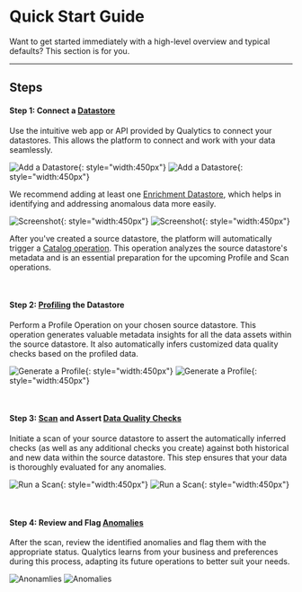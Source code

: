 # Quick Start Guide

Want to get started immediately with a high-level overview and typical defaults? This section is for you.

---

## Steps

#### Step 1: Connect a [Datastore](/userguide/glossary/#datastore)

Use the intuitive web app or API provided by Qualytics to connect your datastores. This allows the platform to connect and work with your data seamlessly.

![Add a Datastore](assets/datastores/form-light.png#only-light){: style="width:450px"}
![Add a Datastore](assets/datastores/form-dark.png#only-dark){: style="width:450px"}

We recommend adding at least one [Enrichment Datastore](/userguide/glossary/#enrichment-datastore), which helps in identifying and addressing anomalous data more easily.

![Screenshot](assets/enrichment/form-light.png#only-light){: style="width:450px"}
![Screenshot](assets/enrichment/form-dark.png#only-dark){: style="width:450px"}

After you've created a source datastore, the platform will automatically trigger a [Catalog operation](/userguide/glossary/#catalog-operation). This operation analyzes the source datastore's metadata and is an essential preparation for the upcoming Profile and Scan operations.

<br>

#### Step 2: [Profiling](/userguide/glossary/#profiling) the Datastore

Perform a Profile Operation on your chosen source datastore. This operation generates valuable metadata insights for all the data assets within the source datastore. It also automatically infers customized data quality checks based on the profiled data.

![Generate a Profile](assets/operations/operation-profile-light.png#only-light){: style="width:450px"}
![Generate a Profile](assets/operations/operation-profile-dark.png#only-dark){: style="width:450px"}

<br>

#### Step 3: [Scan](/userguide/glossary/#incremental-scan-operation) and Assert [Data Quality Checks](/userguide/glossary/#data-quality-check)

Initiate a scan of your source datastore to assert the automatically inferred checks (as well as any additional checks you create) against both historical and new data within the source datastore. This step ensures that your data is thoroughly evaluated for any anomalies.

![Run a Scan](assets/operations/operation-scan-light.png#only-light){: style="width:450px"}
![Run a Scan](assets/operations/operation-scan-dark.png#only-dark){: style="width:450px"}

<br>

#### Step 4: Review and Flag [Anomalies](/userguide/glossary/#anomaly)

After the scan, review the identified anomalies and flag them with the appropriate status. Qualytics learns from your business and preferences during this process, adapting its future operations to better suit your needs.

![Anonamlies](assets/anomalies/anomaly-table-light.png#only-light)
![Anomalies](assets/anomalies/anomaly-table-dark.png#only-dark)
